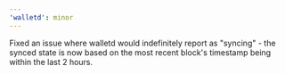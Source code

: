 ```yaml
---
'walletd': minor
---
```


Fixed an issue where walletd would indefinitely report as "syncing" - the synced state is now based on the most recent block's timestamp being within the last 2 hours.

